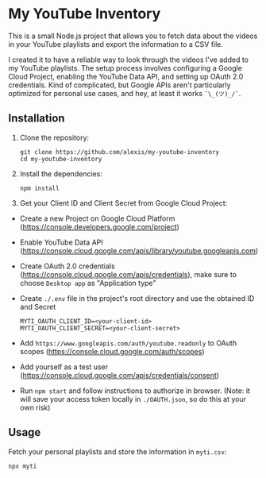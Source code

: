 # My YouTube Inventory

This is a small Node.js project that allows you to fetch data about the videos in your YouTube
playlists and export the information to a CSV file.

I created it to have a reliable way to look through the videos I've added to my YouTube playlists.
The setup process involves configuring a Google Cloud Project, enabling the YouTube Data API, and
setting up OAuth 2.0 credentials. Kind of complicated, but Google APIs aren't particularly optimized
for personal use cases, and hey, at least it works `¯\_(ツ)_/¯`.

## Installation

1. Clone the repository:
   ```shell
   git clone https://github.com/alexis/my-youtube-inventory
   cd my-youtube-inventory
   ```
2. Install the dependencies:
   ```shell
   npm install
   ```
3. Get your Client ID and Client Secret from Google Cloud Project:

- Create a new Project on Google Cloud Platform (https://console.developers.google.com/project)
- Enable YouTube Data API (https://console.cloud.google.com/apis/library/youtube.googleapis.com)
- Create OAuth 2.0 credentials (https://console.cloud.google.com/apis/credentials), make sure to
  choose `Desktop app` as "Application type"
- Create `./.env` file in the project's root directory and use the obtained ID and Secret

  ```shell
  MYTI_OAUTH_CLIENT_ID=<your-client-id>
  MYTI_OAUTH_CLIENT_SECRET=<your-client-secret>
  ```

- Add `https://www.googleapis.com/auth/youtube.readonly` to OAuth scopes
  (https://console.cloud.google.com/auth/scopes)
- Add yourself as a test user (https://console.cloud.google.com/apis/credentials/consent)
- Run `npm start` and follow instructions to authorize in browser. (Note: it will save your access
  token locally in `./OAUTH.json`, so do this at your own risk)

## Usage

Fetch your personal playlists and store the information in `myti.csv`:

```shell
npx myti
```
